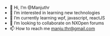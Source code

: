 - 👋 Hi, I’m @Manjuthr
- 👀 I’m interested in learning new technologies
- 🌱 I’m currently learning wpf, javascript, reactJS
- 💞️ I’m looking to collaborate on NXOpen forums
- 📫 How to reach me manju.thr@gmail.com

<!---
Manjuthr/Manjuthr is a ✨ special ✨ repository because its `README.md` (this file) appears on your GitHub profile.
You can click the Preview link to take a look at your changes.
--->
